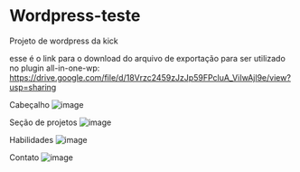 # Wordpress-teste
Projeto de wordpress da kick


esse é o link para o download do arquivo de exportação para ser utilizado no plugin all-in-one-wp:
https://drive.google.com/file/d/18Vrzc2459zJzJp59FPcluA_ViIwAjl9e/view?usp=sharing



Cabeçalho
![image](https://user-images.githubusercontent.com/89420484/144323740-76b843a8-995a-4549-8c4e-596ae4522e37.png)

Seção de projetos
![image](https://user-images.githubusercontent.com/89420484/144323843-c1d6a2d4-0fe8-4c73-a683-8a63b6374c02.png)

Habilidades 
![image](https://user-images.githubusercontent.com/89420484/144323881-5b5bb7c0-11ed-47b3-918a-78f83c8c989e.png)

Contato
![image](https://user-images.githubusercontent.com/89420484/144323904-f599b3b7-d454-464e-89b2-8df989a27645.png)

